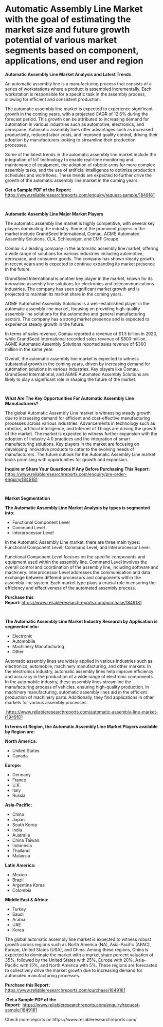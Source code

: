 <p><h1>Automatic Assembly Line Market with the goal of estimating the market size and future growth potential of various market segments based on component, applications, end user and region</h1></p><p><strong>Automatic Assembly Line Market Analysis and Latest Trends</strong></p>
<p><p>An automatic assembly line is a manufacturing process that consists of a series of workstations where a product is assembled incrementally. Each workstation is responsible for a specific task in the assembly process, allowing for efficient and consistent production.</p><p>The automatic assembly line market is expected to experience significant growth in the coming years, with a projected CAGR of 12.6% during the forecast period. This growth can be attributed to increasing demand for automation in various industries such as automotive, electronics, and aerospace. Automatic assembly lines offer advantages such as increased productivity, reduced labor costs, and improved quality control, driving their adoption by manufacturers looking to streamline their production processes.</p><p>Some of the latest trends in the automatic assembly line market include the integration of IoT technology to enable real-time monitoring and maintenance of equipment, the adoption of robotic arms for more complex assembly tasks, and the use of artificial intelligence to optimize production schedules and workflows. These trends are expected to further drive the growth of the automatic assembly line market in the coming years.</p></p>
<p><strong>Get a Sample PDF of the Report:&nbsp;</strong> <a href="https://www.reliableresearchreports.com/enquiry/request-sample/1849181">https://www.reliableresearchreports.com/enquiry/request-sample/1849181</a></p>
<p>&nbsp;</p>
<p><strong>Automatic Assembly Line Major Market Players</strong></p>
<p><p>The automatic assembly line market is highly competitive, with several key players dominating the industry. Some of the prominent players in the market include GrandSeed International, Comau, AGME Automated Assembly Solutions, CLA, Schleuniger, and CMF Groupe.</p><p>Comau is a leading company in the automatic assembly line market, offering a wide range of solutions for various industries including automotive, aerospace, and consumer goods. The company has shown steady growth in recent years and is expected to continue expanding its market presence in the future.</p><p>GrandSeed International is another key player in the market, known for its innovative assembly line solutions for electronics and telecommunications industries. The company has seen significant market growth and is projected to maintain its market share in the coming years.</p><p>AGME Automated Assembly Solutions is a well-established player in the automatic assembly line market, focusing on providing high-quality assembly line solutions for the automotive and general manufacturing sectors. The company has a strong market presence and is expected to experience steady growth in the future.</p><p>In terms of sales revenue, Comau reported a revenue of $1.5 billion in 2020, while GrandSeed International recorded sales revenue of $800 million. AGME Automated Assembly Solutions reported sales revenue of $300 million in the same year.</p><p>Overall, the automatic assembly line market is expected to witness substantial growth in the coming years, driven by increasing demand for automation solutions in various industries. Key players like Comau, GrandSeed International, and AGME Automated Assembly Solutions are likely to play a significant role in shaping the future of the market.</p></p>
<p>&nbsp;</p>
<p><strong>What Are The Key Opportunities For Automatic Assembly Line Manufacturers?</strong></p>
<p><p>The global Automatic Assembly Line market is witnessing steady growth due to increasing demand for efficient and cost-effective manufacturing processes across various industries. Advancements in technology such as robotics, artificial intelligence, and Internet of Things are driving the growth of the market. The market is expected to witness further expansion with the adoption of Industry 4.0 practices and the integration of smart manufacturing solutions. Key players in the market are focusing on developing innovative products to cater to the evolving needs of manufacturers. The future outlook for the Automatic Assembly Line market looks promising with opportunities for growth and expansion.</p></p>
<p><strong>Inquire or Share Your Questions If Any Before Purchasing This Report:</strong> <a href="https://www.reliableresearchreports.com/enquiry/pre-order-enquiry/1849181">https://www.reliableresearchreports.com/enquiry/pre-order-enquiry/1849181</a></p>
<p>&nbsp;</p>
<p><strong>Market Segmentation</strong></p>
<p><strong>The Automatic Assembly Line Market Analysis by types is segmented into:</strong></p>
<p><ul><li>Functional Component Level</li><li>Command Level</li><li>Interprocessor Level</li></ul></p>
<p><p>In the Automatic Assembly Line market, there are three main types: Functional Component Level, Command Level, and Interprocessor Level. </p><p>Functional Component Level focuses on the specific components and equipment used within the assembly line. Command Level involves the overall control and coordination of the assembly line, including software and machinery. Interprocessor Level addresses the communication and data exchange between different processors and components within the assembly line system. Each market type plays a crucial role in ensuring the efficiency and effectiveness of the automated assembly process.</p></p>
<p><strong>Purchase this Report:&nbsp;</strong><a href="https://www.reliableresearchreports.com/purchase/1849181">https://www.reliableresearchreports.com/purchase/1849181</a></p>
<p>&nbsp;</p>
<p><strong>The Automatic Assembly Line Market Industry Research by Application is segmented into:</strong></p>
<p><ul><li>Electronic</li><li>Automobile</li><li>Machinery Manufacturing</li><li>Other</li></ul></p>
<p><p>Automatic assembly lines are widely applied in various industries such as electronics, automobile, machinery manufacturing, and other markets. In the electronics industry, automatic assembly lines help improve efficiency and accuracy in the production of a wide range of electronic components. In the automobile industry, these assembly lines streamline the manufacturing process of vehicles, ensuring high-quality production. In machinery manufacturing, automatic assembly lines aid in the efficient production of machinery parts. Additionally, they find applications in other markets for various assembly processes.</p></p>
<p><a href="https://www.reliableresearchreports.com/automatic-assembly-line-market-r1849181">&nbsp;https://www.reliableresearchreports.com/automatic-assembly-line-market-r1849181</a></p>
<p><strong>In terms of Region, the Automatic Assembly Line Market Players available by Region are:</strong></p>
<p>
    <p> <strong> North America: </strong>
        <ul>
            <li>United States</li>
            <li>Canada</li>
        </ul>
        </p> 
    <p> <strong> Europe: </strong>
        <ul>
            <li>Germany</li>
            <li>France</li>
            <li>U.K.</li>
            <li>Italy</li>
            <li>Russia</li>
        </ul>
        </p> 
    <p> <strong> Asia-Pacific: </strong>
        <ul>
            <li>China</li>
            <li>Japan</li>
            <li>South Korea</li>
            <li>India</li>
            <li>Australia</li>
            <li>China Taiwan</li>
            <li>Indonesia</li>
            <li>Thailand</li>
            <li>Malaysia</li>
        </ul>
        </p> 
    <p> <strong> Latin America: </strong>
        <ul>
            <li>Mexico</li>
            <li>Brazil</li>
            <li>Argentina Korea</li>
            <li>Colombia</li>
        </ul>
        </p> 
    <p> <strong> Middle East & Africa: </strong>
        <ul>
            <li>Turkey</li>
            <li>Saudi</li>
            <li>Arabia</li>
            <li>UAE</li>
            <li>Korea</li>
        </ul>
    </p>
    </p>
<p><p>The global automatic assembly line market is expected to witness robust growth across regions such as North America (NA), Asia-Pacific (APAC), Europe, United States (USA), and China. Among these regions, China is expected to dominate the market with a market share percent valuation of 35%, followed by the United States with 25%, Europe with 20%, Asia-Pacific with 15%, and North America with 5%. These regions are forecasted to collectively drive the market growth due to increasing demand for automated manufacturing processes.</p></p>
<p><strong>Purchase this Report: </strong><a href="https://www.reliableresearchreports.com/purchase/1849181">https://www.reliableresearchreports.com/purchase/1849181</a></p>
<p>&nbsp;<strong>Get a Sample PDF of the Report:&nbsp;&nbsp;</strong><a href="https://www.reliableresearchreports.com/enquiry/request-sample/1849181">https://www.reliableresearchreports.com/enquiry/request-sample/1849181</a></p>
<p><strong></strong></p>
<p>Check more reports on https://www.reliableresearchreports.com/</p>